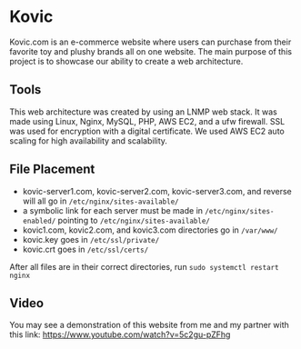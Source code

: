 # Kovic
Kovic.com is an e-commerce website where users can purchase from their favorite toy and plushy brands all on one website. The main purpose of this project is to showcase our ability to create a web architecture.

## Tools
This web architecture was created by using an LNMP web stack. It was made using Linux, Nginx, MySQL, PHP, AWS EC2, and a ufw firewall. SSL was used for encryption with a digital certificate. We used AWS EC2 auto scaling for high availability and scalability. 

## File Placement
- kovic-server1.com, kovic-server2.com, kovic-server3.com, and reverse will all go in ```/etc/nginx/sites-available/```
- a symbolic link for each server must be made in ```/etc/nginx/sites-enabled/``` pointing to ```/etc/nginx/sites-available/```
- kovic1.com, kovic2.com, and kovic3.com directories go in ```/var/www/```
- kovic.key goes in ```/etc/ssl/private/```
- kovic.crt goes in ```/etc/ssl/certs/```

After all files are in their correct directories, run ```sudo systemctl restart nginx```

## Video
You may see a demonstration of this website from me and my partner with this link: https://www.youtube.com/watch?v=5c2gu-pZFhg
